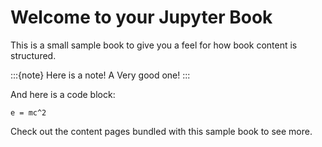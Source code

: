 # Welcome to your Jupyter Book

This is a small sample book to give you a feel for how book content is
structured.

:::{note}
Here is a note! A Very good one!
:::

And here is a code block:

```
e = mc^2
```

Check out the content pages bundled with this sample book to see more.
